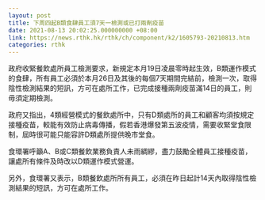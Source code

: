```yaml
---
layout: post
title: 下周四起B類食肆員工須7天一檢測或已打兩劑疫苗
date: 2021-08-13 20:02:25.000000000 +08:00
link: https://news.rthk.hk/rthk/ch/component/k2/1605793-20210813.htm
categories: rthk
---
```


政府收緊餐飲處所員工檢測要求，新規定本月19日凌晨零時起生效，B類運作模式的食肆，所有員工必須於本月26日及其後的每個7天期間完結前，檢測一次，取得陰性檢測結果的短訊，方可在處所工作，已完成接種兩劑疫苗滿14日的員工，則毋須定期檢測。

政府又指出，4類經營模式的餐飲處所中，只有D類處所的員工和顧客均須按規定接種疫苗，較能有效防止病毒傳播，假若香港爆發第五波疫情，需要收緊堂食限制，屆時很可能只能容許D類處所提供晚市堂食。

食環署呼籲A、B或C類餐飲業務負責人未雨綢繆，盡力鼓勵全體員工接種疫苗，讓處所有條件及時改以D類運作模式營運。

另外，食環署又表示，B類餐飲處所所有員工，必須在昨日起計14天內取得陰性檢測結果的短訊，方可在處所工作。　　
